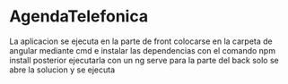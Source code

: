 # AgendaTelefonica
La aplicacion se ejecuta en la parte de front colocarse en la carpeta de angular mediante cmd e instalar las dependencias con el comando npm install
posterior ejecutarla con un ng serve
para la parte del back solo se abre la solucion y se ejecuta
